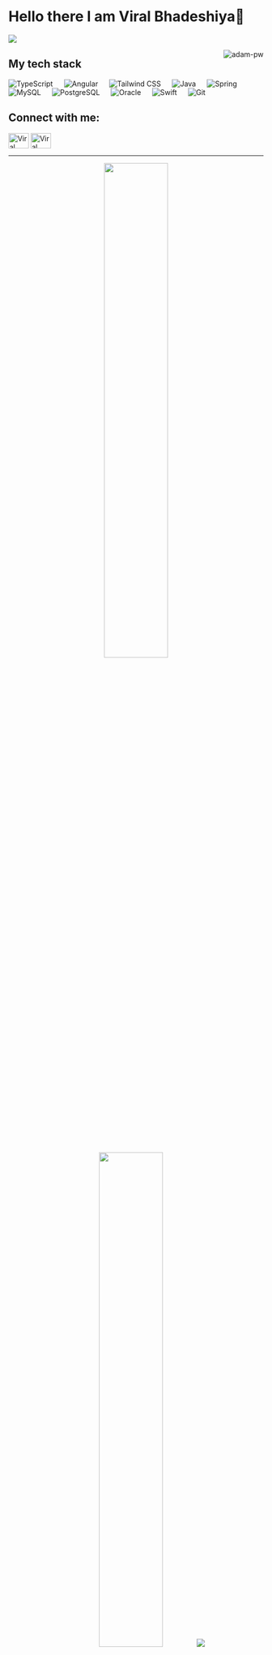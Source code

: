 # Hello there I am Viral Bhadeshiya👋

![](https://github.com/halfrost/halfrost/blob/master/icons/header_.png)


<p><img align="right" src="https://github.com/Adam-pw/Adam-pw/blob/main/animation_500_kxa883sd.gif" alt="adam-pw" /></p>

## My tech stack

<p align="left"> 

 <a>
  <img alt="TypeScript" src="https://img.shields.io/badge/-TypeScript-blue?logo=typescript&logoColor=white">
</a>
&emsp;
<a>
  <img alt="Angular" src="https://img.shields.io/badge/-Angular-red?logo=angular&logoColor=white">
</a>
&emsp;
<a>
  <img alt="Tailwind CSS" src="https://img.shields.io/badge/-Tailwind%20CSS-06B6D4?logo=tailwindcss&logoColor=white">
</a>
&emsp;
<a>
  <img alt="Java" src="https://img.shields.io/badge/Java%20-%2314354C.svg?logo=java&logoColor=white">
</a>
&emsp;
<a>
  <img alt="Spring" src="https://img.shields.io/badge/-Spring-green?logo=spring&logoColor=white">
</a>
&emsp;
<a>
  <img alt="MySQL" src="https://img.shields.io/badge/-MySQL-blue?logo=mysql&logoColor=white">
</a>
&emsp;
<a>
  <img alt="PostgreSQL" src="https://img.shields.io/badge/-PostgreSQL-316192?logo=postgresql&logoColor=white">
</a>
&emsp;
<a>
  <img alt="Oracle" src="https://img.shields.io/badge/-Oracle-red?logo=oracle&logoColor=white">
</a>
&emsp;
<a>
  <img alt="Swift" src="https://img.shields.io/badge/-Swift-orange?logo=swift&logoColor=white">
</a>
&emsp;
<a>
  <img alt="Git" src="https://img.shields.io/badge/-Git-F05032?logo=git&logoColor=white">
</a>

</p>


## Connect with me:
<p align="left">
  <a href="https://www.linkedin.com/in/victorsaccucci/" target="blank"><img align="center"
      src="https://raw.githubusercontent.com/rahuldkjain/github-profile-readme-generator/master/src/images/icons/Social/linked-in-alt.svg"
      alt="Viral Bhadeshiya" height="30" width="40" /></a>
  <a href="https://www.instagram.com/victorsaccucci/" target="blank"><img align="center"
      src="https://raw.githubusercontent.com/rahuldkjain/github-profile-readme-generator/master/src/images/icons/Social/instagram.svg"
      alt="Viral Bhadeshiya" height="30" width="40" /></a>
</p>

-----
<p align="center">
  <img height="50%" width="auto" src ="https://github-readme-stats.vercel.app/api?username=victorsaccucci&show_icons=true&count_private=true&theme=darcula&hide_border=true&hide=issues,contribs&bg_color=00000000">
  <img height="50%" width="auto" src ="https://github-readme-stats.vercel.app/api/top-langs/?username=victorsaccucci&layout=compact&hide_border=true&theme=darcula&bg_color=00000000&langs_count=6&hide=jupyter%20notebook,tex,css,php">
  <img src ="https://github-readme-streak-stats.herokuapp.com?user=victorsaccucci&theme=darcula&hide_border=true&background=FFFFFF00">
  <br>
  <br>
 </p>
